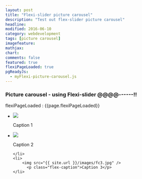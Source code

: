 ```yaml
---
layout: post
title: "Flexi-slider picture carousel"
description: "Test out flex-slider picture carousel"
headline: 
modified: 2016-06-10
category: webdevelopment
tags: [picture carousel]
imagefeature: 
mathjax: 
chart: 
comments: false
featured: true
flexiPageLoaded: true
pgReadyJs:
  - myFlexi-picture-carousel.js
---
```



### Picture  carousel -  using Flexi-slider @@@@------!!


flexiPageLoaded :  {{page.flexiPageLoaded}}



<div class="flexslider">
  <ul class="slides">
    <li>
		<img src="{{ site.url }}/images/fc1.jpg" />
          <p class="flex-caption">Caption 1</p>
    </li>		  
    <li>
	   <img src="{{ site.url }}/images/fc2.jpg" />
          <p class="flex-caption">Caption 2</p>

    </li>		  
    <li>
		<img src="{{ site.url }}/images/fc3.jpg" />
          <p class="flex-caption">Caption 3</p>
    </li>		  
  </ul>
</div>



